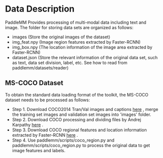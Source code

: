 # Data Description
PaddleMM Provides processing of multi-modal data including text and image. The folder for storing data sets are organized as follows:
- images (Store the original images of the dataset)
- img_feat.npy (Image region features extracted by Faster-RCNN)
- img_box.npy (The location information of the image area extracted by Faster-RCNN)
- dataset.json (Store the relevant information of the original data set, such as text, data set division, label, etc. See how to read from paddlemm/datasets/reader)

## MS-COCO Dataset
To obtain the standard data loading format of the toolkit, the MS-COCO dataset needs to be processed as follows:
- Step 1. Download COCO2014 Tran/Val images and captions [here](https://cocodataset.org/#download) , merge the training set images and validation set images into 'images' folder.
- Step 2. Download COCO processing and dividing files by Andrej Karpathy [here](http://cs.stanford.edu/people/karpathy/deepimagesent/caption_datasets.zip) .
- Step 3. Download COCO regional features and location information extracted by Faster-RCNN [here](https://storage.googleapis.com/up-down-attention/trainval_36.zip) .
- Step 4. Use paddlemm/scripts/coco_region.py and paddlemm/scripts/coco_region.py to process the original data to get image features and labels.
